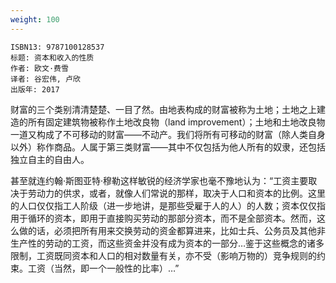```yaml
---
weight: 100
---
```


```
ISBN13: 9787100128537
标题: 资本和收入的性质
作者: 欧文·费雪
译者: 谷宏伟, 卢欣
出版年: 2017
```

财富的三个类别清清楚楚、一目了然。由地表构成的财富被称为土地；土地之上建造的所有固定建筑物被称作土地改良物（land improvement）；土地和土地改良物一道又构成了不可移动的财富——不动产。我们将所有可移动的财富（除人类自身以外）称作商品。人属于第三类财富——其中不仅包括为他人所有的奴隶，还包括独立自主的自由人。

甚至就连约翰·斯图亚特·穆勒这样敏锐的经济学家也毫不豫地认为：“工资主要取决于劳动力的供求，或者，就像人们常说的那样，取决于人口和资本的比例。这里的人口仅仅指工人阶级（进一步地讲，是那些受雇于人的人）的人数；资本仅仅指用于循环的资本，即用于直接购买劳动的那部分资本，而不是全部资本。然而，这么做的话，必须把所有用来交换劳动的资金都算进来，比如士兵、公务员及其他非生产性的劳动的工资，而这些资金并没有成为资本的一部分…鉴于这些概念的诸多限制，工资既同资本和人口的相对数量有关，亦不受（影响万物的）竞争规则的约束。工资（当然，即一个一般性的比率）…”